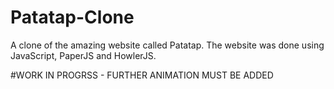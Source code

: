 # Patatap-Clone

A clone of the amazing website called Patatap. 
The website was done using JavaScript, PaperJS and HowlerJS.

#WORK IN PROGRSS - FURTHER ANIMATION MUST BE ADDED 
